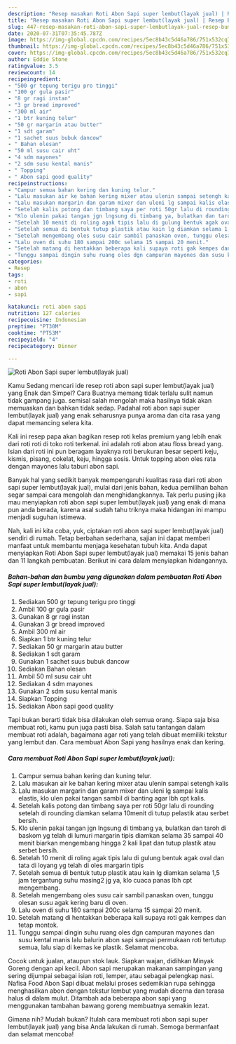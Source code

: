 ```yaml
---
description: "Resep masakan Roti Abon Sapi super lembut(layak jual) | Resep Bumbu Roti Abon Sapi super lembut(layak jual) Yang Sempurna"
title: "Resep masakan Roti Abon Sapi super lembut(layak jual) | Resep Bumbu Roti Abon Sapi super lembut(layak jual) Yang Sempurna"
slug: 447-resep-masakan-roti-abon-sapi-super-lembutlayak-jual-resep-bumbu-roti-abon-sapi-super-lembutlayak-jual-yang-sempurna
date: 2020-07-31T07:35:45.787Z
image: https://img-global.cpcdn.com/recipes/5ec8b43c5d46a786/751x532cq70/roti-abon-sapi-super-lembutlayak-jual-foto-resep-utama.jpg
thumbnail: https://img-global.cpcdn.com/recipes/5ec8b43c5d46a786/751x532cq70/roti-abon-sapi-super-lembutlayak-jual-foto-resep-utama.jpg
cover: https://img-global.cpcdn.com/recipes/5ec8b43c5d46a786/751x532cq70/roti-abon-sapi-super-lembutlayak-jual-foto-resep-utama.jpg
author: Eddie Stone
ratingvalue: 3.5
reviewcount: 14
recipeingredient:
- "500 gr tepung terigu pro tinggi"
- "100 gr gula pasir"
- "8 gr ragi instan"
- "3 gr bread improved"
- "300 ml air"
- "1 btr kuning telur"
- "50 gr margarin atau butter"
- "1 sdt garam"
- "1 sachet suus bubuk dancow"
- " Bahan olesan"
- "50 ml susu cair uht"
- "4 sdm mayones"
- "2 sdm susu kental manis"
- " Topping"
- " Abon sapi good quality"
recipeinstructions:
- "Campur semua bahan kering dan kuning telur."
- "Lalu masukan air ke bahan kering mixer atau ulenin sampai setengh kalis"
- "Lalu masukan margarin dan garam mixer dan uleni lg sampai kalis elastis, klo ulen pakai tangan sambil di banting agar lbh cpt kalis."
- "Setelah kalis potong dan timbang saya per roti 50gr lalu di rounding setelah di rounding diamkan selama 10menit di tutup pelastik atau serbet bersih."
- "Klo ulenin pakai tangan jgn lngsung di timbang ya, bulatkan dan taroh di baskom yg telah di lumuri margarin tipis diamkan selama 35 sampai 40 menit biarkan mengembang hingga 2 kali lipat dan tutup plastik atau serbet bersih."
- "Setelah 10 menit di roling agak tipis lalu di gulung bentuk agak oval dan tata di loyang yg telah di oles margarin tipis"
- "Setelah semua di bentuk tutup plastik atau kain lg diamkan selama 1,5 jam tergantung suhu masing2 jg ya, klo cuaca panas lbh cpt mengembang."
- "Setelah mengembang oles susu cair sambil panaskan oven, tunggu olesan susu agak kering baru di oven."
- "Lalu oven di suhu 180 sampai 200c selama 15 sampai 20 menit."
- "Setelah matang di hentakkan beberapa kali supaya roti gak kempes dan tetap montok."
- "Tunggu sampai dingin suhu ruang oles dgn campuran mayones dan susu kental manis lalu balurin abon sapi sampai permukaan roti tertutup semua, lalu siap di kemas ke plastik. Selamat mencoba."
categories:
- Resep
tags:
- roti
- abon
- sapi

katakunci: roti abon sapi 
nutrition: 127 calories
recipecuisine: Indonesian
preptime: "PT30M"
cooktime: "PT53M"
recipeyield: "4"
recipecategory: Dinner

---
```



![Roti Abon Sapi super lembut(layak jual)](https://img-global.cpcdn.com/recipes/5ec8b43c5d46a786/751x532cq70/roti-abon-sapi-super-lembutlayak-jual-foto-resep-utama.jpg)

Kamu Sedang mencari ide resep roti abon sapi super lembut(layak jual) yang Enak dan Simpel? Cara Buatnya memang tidak terlalu sulit namun tidak gampang juga. semisal salah mengolah maka hasilnya tidak akan memuaskan dan bahkan tidak sedap. Padahal roti abon sapi super lembut(layak jual) yang enak seharusnya punya aroma dan cita rasa yang dapat memancing selera kita.

Kali ini resep papa akan bagikan resep roti kelas premium yang lebih enak dari roti roti di toko roti terkenal. ini adalah roti abon atau floss bread yang. Isian dari roti ini pun beragam layaknya roti berukuran besar seperti keju, kismis, pisang, cokelat, keju, hingga sosis. Untuk topping abon oles rata dengan mayones lalu taburi abon sapi.

Banyak hal yang sedikit banyak mempengaruhi kualitas rasa dari roti abon sapi super lembut(layak jual), mulai dari jenis bahan, kedua pemilihan bahan segar sampai cara mengolah dan menghidangkannya. Tak perlu pusing jika mau menyiapkan roti abon sapi super lembut(layak jual) yang enak di mana pun anda berada, karena asal sudah tahu triknya maka hidangan ini mampu menjadi suguhan istimewa.


Nah, kali ini kita coba, yuk, ciptakan roti abon sapi super lembut(layak jual) sendiri di rumah. Tetap berbahan sederhana, sajian ini dapat memberi manfaat untuk membantu menjaga kesehatan tubuh kita. Anda dapat menyiapkan Roti Abon Sapi super lembut(layak jual) memakai 15 jenis bahan dan 11 langkah pembuatan. Berikut ini cara dalam menyiapkan hidangannya.

<!--inarticleads1-->

##### Bahan-bahan dan bumbu yang digunakan dalam pembuatan Roti Abon Sapi super lembut(layak jual):

1. Sediakan 500 gr tepung terigu pro tinggi
1. Ambil 100 gr gula pasir
1. Gunakan 8 gr ragi instan
1. Gunakan 3 gr bread improved
1. Ambil 300 ml air
1. Siapkan 1 btr kuning telur
1. Sediakan 50 gr margarin atau butter
1. Sediakan 1 sdt garam
1. Gunakan 1 sachet suus bubuk dancow
1. Sediakan  Bahan olesan
1. Ambil 50 ml susu cair uht
1. Sediakan 4 sdm mayones
1. Gunakan 2 sdm susu kental manis
1. Siapkan  Topping
1. Sediakan  Abon sapi good quality


Tapi bukan berarti tidak bisa dilakukan oleh semua orang. Siapa saja bisa membuat roti, kamu pun juga pasti bisa. Salah satu tantangan dalam membuat roti adalah, bagaimana agar roti yang telah dibuat memiliki tekstur yang lembut dan. Cara membuat Abon Sapi yang hasilnya enak dan kering. 

<!--inarticleads2-->

##### Cara membuat Roti Abon Sapi super lembut(layak jual):

1. Campur semua bahan kering dan kuning telur.
1. Lalu masukan air ke bahan kering mixer atau ulenin sampai setengh kalis
1. Lalu masukan margarin dan garam mixer dan uleni lg sampai kalis elastis, klo ulen pakai tangan sambil di banting agar lbh cpt kalis.
1. Setelah kalis potong dan timbang saya per roti 50gr lalu di rounding setelah di rounding diamkan selama 10menit di tutup pelastik atau serbet bersih.
1. Klo ulenin pakai tangan jgn lngsung di timbang ya, bulatkan dan taroh di baskom yg telah di lumuri margarin tipis diamkan selama 35 sampai 40 menit biarkan mengembang hingga 2 kali lipat dan tutup plastik atau serbet bersih.
1. Setelah 10 menit di roling agak tipis lalu di gulung bentuk agak oval dan tata di loyang yg telah di oles margarin tipis
1. Setelah semua di bentuk tutup plastik atau kain lg diamkan selama 1,5 jam tergantung suhu masing2 jg ya, klo cuaca panas lbh cpt mengembang.
1. Setelah mengembang oles susu cair sambil panaskan oven, tunggu olesan susu agak kering baru di oven.
1. Lalu oven di suhu 180 sampai 200c selama 15 sampai 20 menit.
1. Setelah matang di hentakkan beberapa kali supaya roti gak kempes dan tetap montok.
1. Tunggu sampai dingin suhu ruang oles dgn campuran mayones dan susu kental manis lalu balurin abon sapi sampai permukaan roti tertutup semua, lalu siap di kemas ke plastik. Selamat mencoba.


Cocok untuk jualan, ataupun stok lauk. Siapkan wajan, didihkan Minyak Goreng dengan api kecil. Abon sapi merupakan makanan sampingan yang sering dijumpai sebagai isian roti, lemper, atau sebagai pelengkap nasi. Nafisa Food Abon Sapi dibuat melalui proses sedemikian rupa sehingga menghasilkan abon dengan tekstur lembut yang mudah dicerna dan terasa halus di dalam mulut. Ditambah ada beberapa abon sapi yang menggunakan tambahan bawang goreng membuatnya semakin lezat. 

Gimana nih? Mudah bukan? Itulah cara membuat roti abon sapi super lembut(layak jual) yang bisa Anda lakukan di rumah. Semoga bermanfaat dan selamat mencoba!
